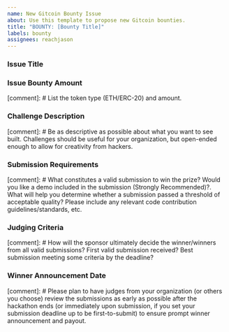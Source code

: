 ```yaml
---
name: New Gitcoin Bounty Issue
about: Use this template to propose new Gitcoin bounties.
title: "BOUNTY: [Bounty Title]"
labels: bounty
assignees: reachjason
---
```


### Issue Title

### Issue Bounty Amount
[comment]: # List the token type (ETH/ERC-20) and amount.

### Challenge Description
[comment]: # Be as descriptive as possible about what you want to see built. Challenges should be useful for your organization, but open-ended enough to allow for creativity from hackers.

### Submission Requirements
[comment]: # What constitutes a valid submission to win the prize? Would you like a demo included in the submission (Strongly Recommended)?. What will help you determine whether a submission passed a threshold of acceptable quality? Please include any relevant code contribution guidelines/standards, etc.

### Judging Criteria
[comment]: # How will the sponsor ultimately decide the winner/winners from all valid submissions? First valid submission received? Best submission meeting some criteria by the deadline? 

### Winner Announcement Date
[comment]: # Please plan to have judges from your organization (or others you choose) review the submissions as early as possible after the hackathon ends (or immediately upon submission, if you set your submission deadline up to be first-to-submit) to ensure prompt winner announcement and payout.
